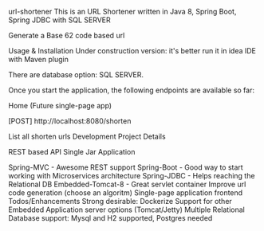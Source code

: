 url-shortener
This is an URL Shortener written in Java 8, Spring Boot, Spring JDBC with SQL SERVER

Generate a Base 62 code based url

Usage & Installation
Under construction version: it's better run it in idea IDE with Maven plugin

There are database option: SQL SERVER.

Once you start the application, the following endpoints are available so far:

Home (Future single-page app)

[POST] http://localhost:8080/shorten

List all shorten urls
Development
Project Details

REST based API
Single Jar Application

Spring-MVC - Awesome REST support
Spring-Boot - Good way to start working with Microservices architecture
Spring-JDBC - Helps reaching the Relational DB
Embedded-Tomcat-8 - Great servlet container
Improve url code generation (choose an algoritm)
Single-page application frontend
Todos/Enhancements
Strong desirable:
Dockerize
Support for other Embedded Application server options (Tomcat/Jetty)
Multiple Relational Database support: Mysql and H2 supported, Postgres needed
